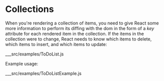 # Collections

When you're rendering a collection of items, you need to give React some more information to perform its diffing with the 
dom in the form of a *key* attribute for each rendered item in the collection.  If the items in the collection were to 
change, React needs to know which items to delete, which items to insert, and which items to update:

___src/examples/ToDoList.js

Example usage:

___src/examples/ToDoListExample.js
